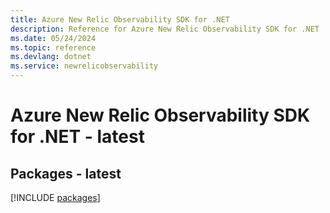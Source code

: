```yaml
---
title: Azure New Relic Observability SDK for .NET
description: Reference for Azure New Relic Observability SDK for .NET
ms.date: 05/24/2024
ms.topic: reference
ms.devlang: dotnet
ms.service: newrelicobservability
---
```

# Azure New Relic Observability SDK for .NET - latest
## Packages - latest
[!INCLUDE [packages](new-relic-observability-index.md)]